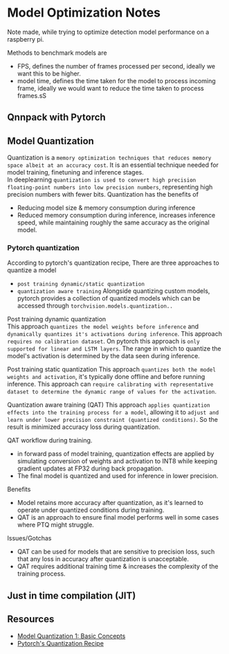 # Model Optimization Notes
Note made, while trying to optimize detection model performance on a raspberry pi.

Methods to benchmark models are
- FPS, defines the number of frames processed per second, ideally we want this to be higher.
- model time, defines the time taken for the model to process incoming frame, ideally we would want to reduce the time taken to process frames.sS

## Qnnpack with Pytorch

## Model Quantization

Quantization is a `memory optimization techniques that reduces memory space albeit at an accuracy cost`. It is an essential technique needed for model training, finetuning and inference stages.   
In deeplearning `quantization is used to convert high precision floating-point numbers into low precision numbers`, representing high precision numbers with fewer bits. Quantization has the benefits of
- Reducing model size & memory consumption during inference
- Reduced memory consumption during inference, increases inference speed, while maintaining roughly the same accuracy as the original model.

### Pytorch quantization
According to pytorch's quantization recipe, There are three approaches to quantize a model
- `post training dynamic/static quantization`
- `quantization aware training`
Alongside quantizing custom models, pytorch provides a collection of quantized models which can be accessed through `torchvision.models.quantization..`

Post training dynamic quantization   
This approach `quantizes the model weights before inference` and `dynamically quantizes it's activations during inference`. This approach `requires no calibration dataset`. On pytorch this approach is `only supported for linear and LSTM layers`. The range in which to quantize the model's activation is determined by the data seen during inference.

Post training static quantization
This approach `quantizes both the model weights and activation`, it's typically done offline and before running inference. This approach can `require calibrating with representative dataset to determine the dynamic range of values for the activation`.

Quantization aware training (QAT)
This approach `applies quantization effects into the training process for a model`, allowing it to `adjust and learn under lower precision constraint (quantized conditions)`. So the result is minimized accuracy loss during quantization.

QAT workflow during training.
- in forward pass of model training, quantization effects are applied by simulating conversion of weights and activation to INT8 while keeping gradient updates at FP32 during back propagation.
- The final model is quantized and used for inference in lower precision.

Benefits
- Model retains more accuracy after quantization, as it's learned to operate under quantized conditions during training.
- QAT is an approach to ensure final model performs well in some cases where PTQ might struggle.

Issues/Gotchas
- QAT can be used for models that are sensitive to precision loss, such that any loss in accuracy after quantization is unacceptable.
- QAT requires additional training time & increases the complexity of the training process.



## Just in time compilation (JIT)



## Resources
- [Model Quantization 1: Basic Concepts](https://medium.com/@florian_algo/model-quantization-1-basic-concepts-860547ec6aa9#:~:text=Quantization%20of%20deep%20learning%20models,training%2C%20finetuning%20and%20inference%20stages.)
- [Pytorch's Quantization Recipe](https://pytorch.org/tutorials/recipes/quantization.html)